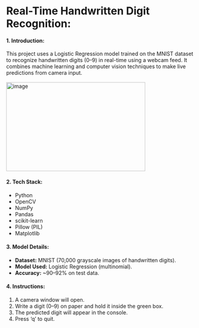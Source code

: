 <h1>Real-Time Handwritten Digit Recognition:</h1>

<h4>1. Introduction:</h4>
This project uses a Logistic Regression model trained on the MNIST dataset to recognize handwritten digits (0–9) in real-time using a webcam feed.
It combines machine learning and computer vision techniques to make live predictions from camera input.
<br> <br>
<img width="372" height="238" alt="image" src="https://github.com/user-attachments/assets/21fba040-c4ba-49fb-8ed7-c4e5d8b1b30b" />
<br>
<h4>2. Tech Stack:</h4>
<ul>
<li>Python </li>
<li>OpenCV </li>
<li>NumPy </li>
<li>Pandas</li>
<li>scikit-learn </li>
<li>Pillow (PIL) </li>
<li>Matplotlib </li>
</ul>

<h4>3. Model Details:</h4>
<ul>
<li><b>Dataset:</b> MNIST (70,000 grayscale images of handwritten digits).</li>
<li><b>Model Used:</b> Logistic Regression (multinomial).</li>
<li><b>Accuracy:</b> ~90–92% on test data. </li>
</ul>

<h4>4. Instructions:</h4>
<ol>
<li>A camera window will open. </li>
<li>Write a digit (0–9) on paper and hold it inside the green box. </li>
<li>The predicted digit will appear in the console. </li>
<li>Press ‘q’ to quit. </li>
</ol>
